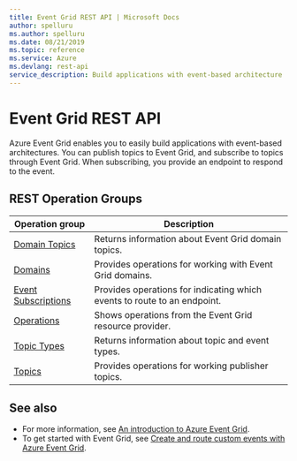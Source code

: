 ```yaml
---
title: Event Grid REST API | Microsoft Docs
author: spelluru
ms.author: spelluru
ms.date: 08/21/2019
ms.topic: reference
ms.service: Azure
ms.devlang: rest-api
service_description: Build applications with event-based architecture
---
```


# Event Grid REST API

Azure Event Grid enables you to easily build applications with event-based architectures. You can publish topics to Event Grid, and subscribe to topics through Event Grid. When subscribing, you provide an endpoint to respond to the event. 

## REST Operation Groups 

| Operation group | Description                                                        |
|-----------------|--------------------------------------------------------------------|
| [Domain Topics](xref:management.azure.com.eventgrid.controlplane-version2021-10-15-preview.domaintopics)  | Returns information about Event Grid domain topics. |
| [Domains](xref:management.azure.com.eventgrid.controlplane-version2021-10-15-preview.domains) | Provides operations for working with Event Grid domains. |
| [Event Subscriptions](xref:management.azure.com.eventgrid.controlplane-version2021-10-15-preview.eventsubscriptions) | Provides operations for indicating which events to route to an endpoint. |
| [Operations](xref:management.azure.com.eventgrid.controlplane-version2021-10-15-preview.operations) | Shows operations from the Event Grid resource provider. |
| [Topic Types](xref:management.azure.com.eventgrid.controlplane-version2021-10-15-preview.topictypes) | Returns information about topic and event types. |
| [Topics](xref:management.azure.com.eventgrid.controlplane-version2021-10-15-preview.topics) | Provides operations for working publisher topics. |

## See also

- For more information, see [An introduction to Azure Event Grid](/azure/event-grid/overview).
- To get started with Event Grid, see [Create and route custom events with Azure Event Grid](/azure/event-grid/custom-event-quickstart).
